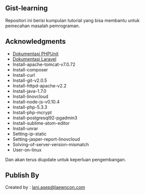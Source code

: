 ## Gist-learning

Repositori ini berisi kumpulan tutorial yang bisa membantu untuk pemecahan masalah pemrograman.

## Acknowledgments
* [Dokumentasi PHPUnit](https://www.gitbook.com/book/laniasepsutisna/manual-phpunit)
* [Dokumentasi Laravel](https://laniasepsutisna.gitbooks.io/laravel/content/)
* Install-apache-tomcat-v7.0.72
* Install-composer
* Install-curl
* Install-git-v2.0.5
* Install-httpd-apache-v2.2
* Install-java-1.7.0
* Install-linovcloud
* Install-node-js-v0.10.4
* Install-php-5.3.3
* Install-php-mcrypt
* Install-postgresql92-pgadmin3
* Install-sublime-atom-editor
* Install-unrar
* Setting-ip-static
* Setting-jasper-report-linovcloud
* Solving-of-server-version-mismatch
* User-on-linux

Dan akan terus diupdate untuk keperluan pengembangan.

## Publish By
Created by : lani.asep@laewncon.com

